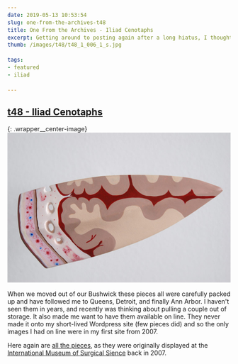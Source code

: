 ```yaml
---
date: 2019-05-13 10:53:54
slug: one-from-the-archives-t48
title: One From the Archives - Iliad Cenotaphs
excerpt: Getting around to posting again after a long hiatus, I thought I'd start by bringing back some pieces I wanted to revisit.
thumb: /images/t48/t48_1_006_1_s.jpg

tags:
- featured
- iliad

---
```


## [t48 - Iliad Cenotaphs](/artworks/t48/)

{: .wrapper__center-image}
![Echepolus](/images/t48/t48_1_001_b_l.jpg)

When we moved out of our Bushwick these pieces all were carefully packed up and have followed me to Queens, Detroit, and finally Ann Arbor.  I haven't seen them in years, and recently was thinking about pulling a couple out of storage.  It also made me want to have them available on line. They never made it onto my short-lived Wordpress site (few pieces did) and so the only images I had on line were in my first site from 2007.

Here again are [all the pieces](/artworks/t48/), as they were originally displayed at the [International Museum of Surgical Sience](https://imss.org/contemporaryart/) back in 2007.
